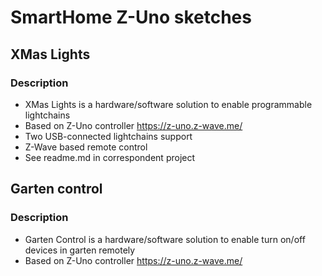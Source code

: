 # SmartHome Z-Uno sketches

## XMas Lights

### Description

* XMas Lights is a hardware/software solution to enable programmable lightchains
* Based on Z-Uno controller https://z-uno.z-wave.me/
* Two USB-connected lightchains support
* Z-Wave based remote control
* See readme.md in correspondent project

## Garten control

### Description

* Garten Control  is a hardware/software solution to enable turn on/off devices in garten remotely
* Based on Z-Uno controller https://z-uno.z-wave.me/
